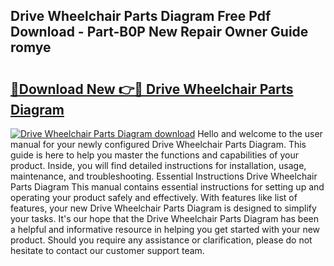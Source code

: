 ## Drive Wheelchair Parts Diagram Free Pdf Download - Part-B0P New Repair Owner Guide romye

# <h2><a href="http://dfoqflt.blite.top/?on=Drive+Wheelchair+Parts+Diagram">🔗Download New 👉🔴 Drive Wheelchair Parts Diagram</a></h2>

[![Drive Wheelchair Parts Diagram download](https://i.imgur.com/lujVjoI.png)](http://dfoqflt.blite.top/?on=Drive+Wheelchair+Parts+Diagram)
Hello and welcome to the user manual for your newly configured Drive Wheelchair Parts Diagram. This guide is here to help you master the functions and capabilities of your product. Inside, you will find detailed instructions for installation, usage, maintenance, and troubleshooting. Essential Instructions Drive Wheelchair Parts Diagram This manual contains essential instructions for setting up and operating your product safely and effectively. With features like list of features, your new Drive Wheelchair Parts Diagram is designed to simplify your tasks. It's our hope that the Drive Wheelchair Parts Diagram has been a helpful and informative resource in helping you get started with your new product. Should you require any assistance or clarification, please do not hesitate to contact our customer support team.
